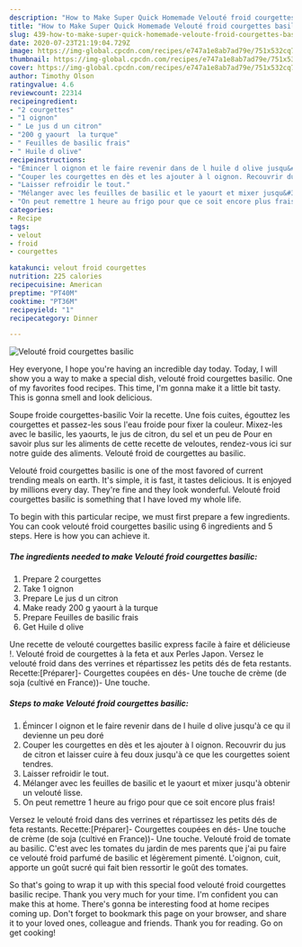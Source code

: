 ```yaml
---
description: "How to Make Super Quick Homemade Velouté froid courgettes basilic"
title: "How to Make Super Quick Homemade Velouté froid courgettes basilic"
slug: 439-how-to-make-super-quick-homemade-veloute-froid-courgettes-basilic
date: 2020-07-23T21:19:04.729Z
image: https://img-global.cpcdn.com/recipes/e747a1e8ab7ad79e/751x532cq70/veloute-froid-courgettes-basilic-photo-principale-de-la-recette.jpg
thumbnail: https://img-global.cpcdn.com/recipes/e747a1e8ab7ad79e/751x532cq70/veloute-froid-courgettes-basilic-photo-principale-de-la-recette.jpg
cover: https://img-global.cpcdn.com/recipes/e747a1e8ab7ad79e/751x532cq70/veloute-froid-courgettes-basilic-photo-principale-de-la-recette.jpg
author: Timothy Olson
ratingvalue: 4.6
reviewcount: 22314
recipeingredient:
- "2 courgettes"
- "1 oignon"
- " Le jus d un citron"
- "200 g yaourt  la turque"
- " Feuilles de basilic frais"
- " Huile d olive"
recipeinstructions:
- "Émincer l oignon et le faire revenir dans de l huile d olive jusqu&#39;à ce qu il devienne un peu doré"
- "Couper les courgettes en dès et les ajouter à l oignon. Recouvrir du jus de citron et laisser cuire à feu doux jusqu&#39;à ce que les courgettes soient tendres."
- "Laisser refroidir le tout."
- "Mélanger avec les feuilles de basilic et le yaourt et mixer jusqu&#39;à obtenir un velouté lisse."
- "On peut remettre 1 heure au frigo pour que ce soit encore plus frais!"
categories:
- Recipe
tags:
- velout
- froid
- courgettes

katakunci: velout froid courgettes 
nutrition: 225 calories
recipecuisine: American
preptime: "PT40M"
cooktime: "PT36M"
recipeyield: "1"
recipecategory: Dinner

---
```



![Velouté froid courgettes basilic](https://img-global.cpcdn.com/recipes/e747a1e8ab7ad79e/751x532cq70/veloute-froid-courgettes-basilic-photo-principale-de-la-recette.jpg)

Hey everyone, I hope you're having an incredible day today. Today, I will show you a way to make a special dish, velouté froid courgettes basilic. One of my favorites food recipes. This time, I'm gonna make it a little bit tasty. This is gonna smell and look delicious.

Soupe froide courgettes-basilic Voir la recette. Une fois cuites, égouttez les courgettes et passez-les sous l&#39;eau froide pour fixer la couleur. Mixez-les avec le basilic, les yaourts, le jus de citron, du sel et un peu de Pour en savoir plus sur les aliments de cette recette de veloutes, rendez-vous ici sur notre guide des aliments. Velouté froid de courgettes au basilic.

Velouté froid courgettes basilic is one of the most favored of current trending meals on earth. It's simple, it is fast, it tastes delicious. It is enjoyed by millions every day. They're fine and they look wonderful. Velouté froid courgettes basilic is something that I have loved my whole life.


To begin with this particular recipe, we must first prepare a few ingredients. You can cook velouté froid courgettes basilic using 6 ingredients and 5 steps. Here is how you can achieve it.

<!--inarticleads1-->

##### The ingredients needed to make Velouté froid courgettes basilic:

1. Prepare 2 courgettes
1. Take 1 oignon
1. Prepare  Le jus d un citron
1. Make ready 200 g yaourt à la turque
1. Prepare  Feuilles de basilic frais
1. Get  Huile d olive


Une recette de velouté courgettes basilic express facile à faire et délicieuse !. Velouté froid de courgettes à la feta et aux Perles Japon. Versez le velouté froid dans des verrines et répartissez les petits dés de feta restants. Recette:[Préparer]- Courgettes coupées en dés- Une touche de crème (de soja (cultivé en France))- Une touche. 

<!--inarticleads2-->

##### Steps to make Velouté froid courgettes basilic:

1. Émincer l oignon et le faire revenir dans de l huile d olive jusqu&#39;à ce qu il devienne un peu doré
1. Couper les courgettes en dès et les ajouter à l oignon. Recouvrir du jus de citron et laisser cuire à feu doux jusqu&#39;à ce que les courgettes soient tendres.
1. Laisser refroidir le tout.
1. Mélanger avec les feuilles de basilic et le yaourt et mixer jusqu&#39;à obtenir un velouté lisse.
1. On peut remettre 1 heure au frigo pour que ce soit encore plus frais!


Versez le velouté froid dans des verrines et répartissez les petits dés de feta restants. Recette:[Préparer]- Courgettes coupées en dés- Une touche de crème (de soja (cultivé en France))- Une touche. Velouté froid de tomate au basilic. C&#39;est avec les tomates du jardin de mes parents que j&#39;ai pu faire ce velouté froid parfumé de basilic et légèrement pimenté. L&#39;oignon, cuit, apporte un goût sucré qui fait bien ressortir le goût des tomates. 

So that's going to wrap it up with this special food velouté froid courgettes basilic recipe. Thank you very much for your time. I'm confident you can make this at home. There's gonna be interesting food at home recipes coming up. Don't forget to bookmark this page on your browser, and share it to your loved ones, colleague and friends. Thank you for reading. Go on get cooking!

